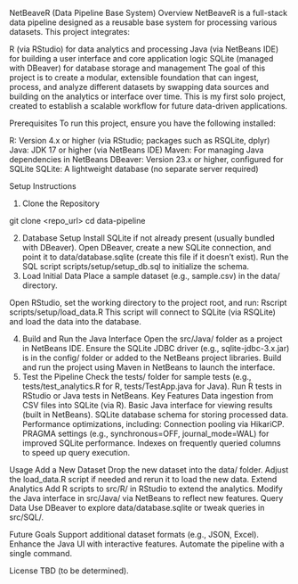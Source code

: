 NetBeaveR (Data Pipeline Base System)
Overview
NetBeaveR is a full-stack data pipeline designed as a reusable base system for processing various datasets. This project integrates:

R (via RStudio) for data analytics and processing
Java (via NetBeans IDE) for building a user interface and core application logic
SQLite (managed with DBeaver) for database storage and management
The goal of this project is to create a modular, extensible foundation that can ingest, process, and analyze different datasets by swapping data sources and building on the analytics or interface over time. This is my first solo project, created to establish a scalable workflow for future data-driven applications.


Prerequisites
To run this project, ensure you have the following installed:

R: Version 4.x or higher (via RStudio; packages such as RSQLite, dplyr)
Java: JDK 17 or higher (via NetBeans IDE)
Maven: For managing Java dependencies in NetBeans
DBeaver: Version 23.x or higher, configured for SQLite
SQLite: A lightweight database (no separate server required)

Setup Instructions
1. Clone the Repository

git clone <repo_url>
cd data-pipeline

2. Database Setup
Install SQLite if not already present (usually bundled with DBeaver).
Open DBeaver, create a new SQLite connection, and point it to data/database.sqlite (create this file if it doesn’t exist).
Run the SQL script scripts/setup/setup_db.sql to initialize the schema.
3. Load Initial Data
Place a sample dataset (e.g., sample.csv) in the data/ directory.

Open RStudio, set the working directory to the project root, and run:
Rscript scripts/setup/load_data.R
This script will connect to SQLite (via RSQLite) and load the data into the database.

4. Build and Run the Java Interface
Open the src/Java/ folder as a project in NetBeans IDE.
Ensure the SQLite JDBC driver (e.g., sqlite-jdbc-3.x.jar) is in the config/ folder or added to the NetBeans project libraries.
Build and run the project using Maven in NetBeans to launch the interface.
5. Test the Pipeline
Check the tests/ folder for sample tests (e.g., tests/test_analytics.R for R, tests/TestApp.java for Java).
Run R tests in RStudio or Java tests in NetBeans.
Key Features
Data ingestion from CSV files into SQLite (via R).
Basic Java interface for viewing results (built in NetBeans).
SQLite database schema for storing processed data.
Performance optimizations, including:
Connection pooling via HikariCP.
PRAGMA settings (e.g., synchronous=OFF, journal_mode=WAL) for improved SQLite performance.
Indexes on frequently queried columns to speed up query execution.

Usage
Add a New Dataset
Drop the new dataset into the data/ folder.
Adjust the load_data.R script if needed and rerun it to load the new data.
Extend Analytics
Add R scripts to src/R/ in RStudio to extend the analytics.
Modify the Java interface in src/Java/ via NetBeans to reflect new features.
Query Data
Use DBeaver to explore data/database.sqlite or tweak queries in src/SQL/.

Future Goals
Support additional dataset formats (e.g., JSON, Excel).
Enhance the Java UI with interactive features.
Automate the pipeline with a single command.

License
TBD (to be determined).
